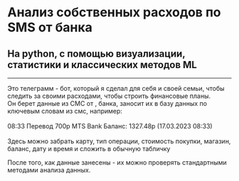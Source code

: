 # Анализ собственных расходов по SMS от банка #
## На python, с помощью визуализации, статистики и классических методов ML ##
------------------------------------------------------------------------

Это телеграмм - бот, который я сделал для себя и своей семьи, чтобы следить за своими расходами, чтобы строить финансовые планы. <br/> 
Он берет данные из СМС от , банка, заносит их в базу данных по ключевым словам из смс, например: <br/><br/>
08:33 Перевод 700р MTS Bank Баланс: 1327.48р (17.03.2023 08:33) <br/> <br/>
Здесь можно забрать карту, тип операции, стоимость покупки, магазин, баланс,  дату и время и сложить в обычную табличку

После того, как данные занесены - их можно проверять стандартными методами анализа данных.
